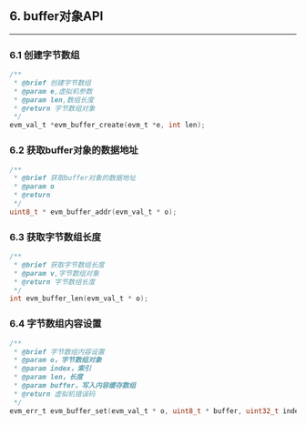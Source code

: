 ## 6. buffer对象API

---

### 6.1 创建字节数组

```c
/**
 * @brief 创建字节数组
 * @param e,虚拟机参数
 * @param len,数组长度
 * @return 字节数组对象
 */
evm_val_t *evm_buffer_create(evm_t *e, int len);
```

### 6.2 获取buffer对象的数据地址
```c
/**
 * @brief 获取buffer对象的数据地址
 * @param o
 * @return
 */
uint8_t * evm_buffer_addr(evm_val_t * o);
```
### 6.3 获取字节数组长度
```c
/**
 * @brief 获取字节数组长度
 * @param v,字节数组对象
 * @return 字节数组长度
 */
int evm_buffer_len(evm_val_t * o);
```
### 6.4 字节数组内容设置
```c
/**
 * @brief 字节数组内容设置
 * @param o，字节数组对象
 * @param index，索引
 * @param len，长度
 * @param buffer，写入内容缓存数组
 * @return 虚拟机错误码
 */
evm_err_t evm_buffer_set(evm_val_t * o, uint8_t * buffer, uint32_t index, uint32_t len);
```
